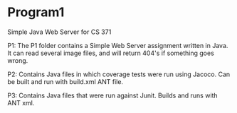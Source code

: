 # Program1
Simple Java Web Server for CS 371

P1:
The P1 folder contains a Simple Web Server assignment written in Java. 
It can read several image files, and will return 404's if something goes wrong.

P2:
Contains Java files in which coverage tests were run using Jacoco. Can be built and run with build.xml ANT file.

P3:
Contains Java files that were run against Junit. Builds and runs with ANT xml.
